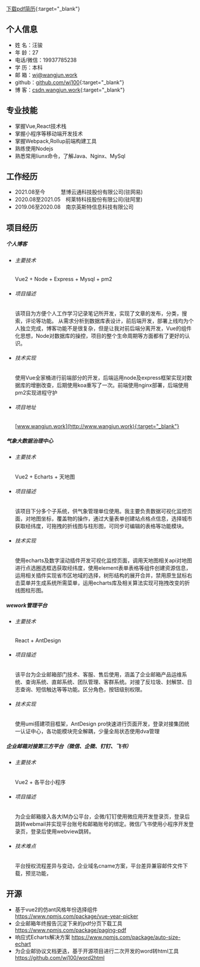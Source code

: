 [下载pdf简历](http://www.wangjun.work/source/汪骏简历2021.pdf){:target="_blank"}
## 个人信息 

* 姓 名：汪骏
* 年 龄：27
* 电话/微信：19937785238
* 学 历：本科
* 邮 箱：wj@wangjun.work
* github：[github.com/wj100](http://github.com/wj100){:target="_blank"}
* 博 客：[csdn.wangjun.work](http://csdn.wangjun.work){:target="_blank"}


## 专业技能

- 掌握Vue,React技术栈
- 掌握小程序等移动端开发技术
- 掌握Webpack,Rollup前端构建工具
- 熟练使用Nodejs
- 熟悉常用liunx命令，了解Java、Nginx、MySql 
## 工作经历

* 2021.08至今&emsp;&emsp;&emsp;慧博云通科技股份有限公司(驻网易)
* 2020.08至2021.05&emsp;柯莱特科技股份有限公司(驻阿里)
* 2019.06至2020.08&emsp;南京英斯特信息科技有限公司


## 项目经历

##### 个人博客 
  * ###### 主要技术  
    Vue2 + Node + Express + Mysql + pm2
  * ###### 项目描述  
    该项目为方便个人工作学习记录笔记所开发，实现了文章的发布，分类，搜索，评论等功能。
	从需求分析到数据库表设计，前后端开发，部署上线均为个人独立完成，博客功能不是很复杂，但是让我对前后端分离开发，Vue的组件化思想，Node对数据库的操控，项目的整个生命周期等方面都有了更好的认识。
  * ###### 技术实现  
    使用Vue全家桶进行前端部分的开发，后端运用node及express框架实现对数据库的增删改查，后期使用koa重写了一次。前端使用nginx部署，后端使用pm2实现进程守护
  * ###### 项目地址  
    [www.wangjun.work](http://www.wangjun.work){:target="_blank"}

##### 气象大数据治理中心
  * ###### 主要技术  
    Vue2 + Echarts + 天地图
  * ###### 项目描述  
    该项目下分多个子系统，供气象管理单位使用。我主要负责数据可视化监控页面，对地图坐标，覆盖物的操作，通过大量表单创建站点格点信息，选择城市获取经纬度，可拖拽的折线图与柱形图，可同步可编辑的表格等功能模块。
  * ###### 技术实现  
    使用echarts及数字滚动插件开发可视化监控页面，调用天地图相关api对地图进行点选圈选框选获取经纬度，使用element表单表格等组件创建资源信息，运用相关插件实现省市区地域的选择，树形结构的展开合并，禁用原生鼠标右击菜单并生成系统所需菜单，运用echarts库及相关算法实现可拖拽改变的折线图柱形图。

##### wework管理平台
  * ###### 主要技术  
    React + AntDesign
  * ###### 项目描述  
    该平台为企业邮箱部门技术、客服、售后使用，涵盖了企业邮箱产品运维系统、查询系统、直邮系统、团队管理、客群系统。对接了反垃圾、封解禁、日志查询、短信触达等等功能。区分角色，按钮级别权限。
  * ###### 技术实现  
    使用umi搭建项目框架，AntDesign pro快速进行页面开发，登录对接集团统一认证中心，各功能模块完全解耦，少量全局状态使用dva管理

##### 企业邮箱对接第三方平台（微信、企微、钉钉、飞书）
  * ###### 主要技术  
    Vue2 + 各平台小程序
  * ###### 项目描述  
    为企业邮箱接入各大IM办公平台，企微/钉钉使用微应用开发登录页，登录后跳转webmail并实现平台账号和邮箱账号的绑定。微信/飞书使用小程序开发登录页，登录后使用webview跳转。
  * ###### 技术难点  
    平台授权流程差异与变动，企业域名cname方案，平台差异兼容邮件文件下载，预览功能，

## 开源
- 基于vue2的仿ant风格年份选择组件 https://www.npmjs.com/package/vue-year-picker
- 企业邮箱年终报告沉淀下来的pdf分页下载工具 https://www.npmjs.com/package/paging-pdf
- 响应式Echarts解决方案  https://www.npmjs.com/package/auto-size-echart
- 为企业邮协议文档更迭，基于开源项目进行二次开发的word转html工具  https://github.com/wj100/word2html